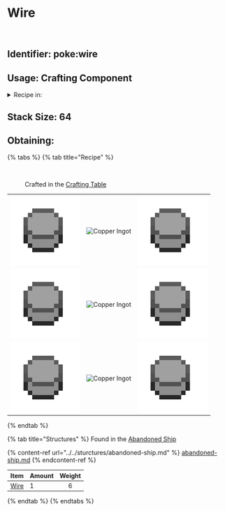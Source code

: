 # Wire



<figure><img src="broken-reference" alt=""><figcaption></figcaption></figure>

## Identifier: **poke:wire** <a href="#identifier" id="identifier"></a>

## Usage: Crafting Component

<details>

<summary>Recipe in:</summary>

* Barometer
* Charged Cobalt Block
* Miner Helmet
* [<img src="https://github.com/ItsMePok/PFE/blob/wikiAssets/Automation/cobblestone_generator.png?raw=true" alt="" data-size="line">Cobblestone Generator](../../blocks/automation/cobblestone-generator.md)
* Item Manipulator
* Jackhammer
* Night Vison Goggles
* Panic Button
* Sundial

</details>

## <img src="https://minecraft.wiki/images/Light_Gray_Bundle_JE1_BE1.png?b552e" alt="" data-size="line">Stack Size: 64

## Obtaining:

{% tabs %}
{% tab title="Recipe" %}


<figure><img src="https://minecraft.wiki/images/thumb/Crafting_Table_JE4_BE3.png/150px-Crafting_Table_JE4_BE3.png?5767f" alt=""><figcaption><p>Crafted in the <a href="https://minecraft.wiki/w/Crafting_Table">Crafting Table</a></p></figcaption></figure>

|                                                                                             |                                                                               |                                                                                             |
| :-----------------------------------------------------------------------------------------: | :---------------------------------------------------------------------------: | :-----------------------------------------------------------------------------------------: |
| ![Plastic](https://github.com/ItsMePok/PFE/blob/wikiAssets/wikiMain/plastic.png?raw=true) | ![Copper Ingot](https://minecraft.wiki/images/Copper_Ingot_JE2_BE1.png?0d410) | ![Plastic](https://github.com/ItsMePok/PFE/blob/wikiAssets/wikiMain/plastic.png?raw=true) |
| ![Plastic](https://github.com/ItsMePok/PFE/blob/wikiAssets/wikiMain/plastic.png?raw=true) | ![Copper Ingot](https://minecraft.wiki/images/Copper_Ingot_JE2_BE1.png?0d410) | ![Plastic](https://github.com/ItsMePok/PFE/blob/wikiAssets/wikiMain/plastic.png?raw=true) |
| ![Plastic](https://github.com/ItsMePok/PFE/blob/wikiAssets/wikiMain/plastic.png?raw=true) | ![Copper Ingot](https://minecraft.wiki/images/Copper_Ingot_JE2_BE1.png?0d410) | ![Plastic](https://github.com/ItsMePok/PFE/blob/wikiAssets/wikiMain/plastic.png?raw=true) |
{% endtab %}

{% tab title="Structures" %}
Found in the [Abandoned Ship](../../sturctures/abandoned-ship.md)

{% content-ref url="../../sturctures/abandoned-ship.md" %}
[abandoned-ship.md](../../sturctures/abandoned-ship.md)
{% endcontent-ref %}

| Item                                                                | Amount | Weight |
| ------------------------------------------------------------------- | ------ | :----: |
| [<img src="broken-reference" alt="" data-size="line">Wire](wire.md) | 1      |    6   |
{% endtab %}
{% endtabs %}
